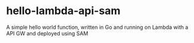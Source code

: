 # hello-lambda-api-sam
 A simple hello world function, written in Go and running on Lambda with a API GW and deployed using SAM
